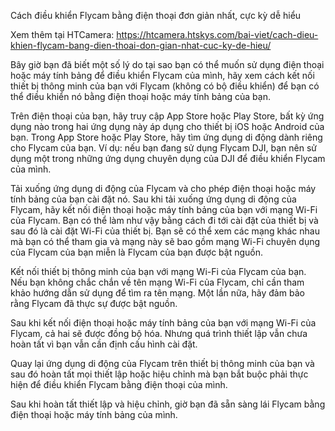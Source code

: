 Cách điều khiển Flycam bằng điện thoại đơn giản nhất, cực kỳ dễ hiểu

Xem thêm tại HTCamera: https://htcamera.htskys.com/bai-viet/cach-dieu-khien-flycam-bang-dien-thoai-don-gian-nhat-cuc-ky-de-hieu/

Bây giờ bạn đã biết một số lý do tại sao bạn có thể muốn sử dụng điện thoại hoặc máy tính bảng để điều khiển Flycam của mình, hãy xem cách kết nối thiết bị thông minh của bạn với Flycam (không có bộ điều khiển) để bạn có thể điều khiển nó bằng điện thoại hoặc máy tính bảng của bạn.

Trên điện thoại của bạn, hãy truy cập App Store hoặc Play Store, bất kỳ ứng dụng nào trong hai ứng dụng này áp dụng cho thiết bị iOS hoặc Android của bạn.
Trong App Store hoặc Play Store, hãy tìm ứng dụng di động dành riêng cho Flycam của bạn. Ví dụ: nếu bạn đang sử dụng Flycam DJI, bạn nên sử dụng một trong những ứng dụng chuyên dụng của DJI để điều khiển Flycam của mình.

Tải xuống ứng dụng di động của Flycam và cho phép điện thoại hoặc máy tính bảng của bạn cài đặt nó.
Sau khi tải xuống ứng dụng di động của Flycam, hãy kết nối điện thoại hoặc máy tính bảng của bạn với mạng Wi-Fi của Flycam. Bạn có thể làm như vậy bằng cách đi tới cài đặt của thiết bị và sau đó là cài đặt Wi-Fi của thiết bị. Bạn sẽ có thể xem các mạng khác nhau mà bạn có thể tham gia và mạng này sẽ bao gồm mạng Wi-Fi chuyên dụng của Flycam của bạn miễn là Flycam của bạn được bật nguồn.

Kết nối thiết bị thông minh của bạn với mạng Wi-Fi của Flycam của bạn. Nếu bạn không chắc chắn về tên mạng Wi-Fi của Flycam, chỉ cần tham khảo hướng dẫn sử dụng để tìm ra tên mạng. Một lần nữa, hãy đảm bảo rằng Flycam đã thực sự được bật nguồn.

Sau khi kết nối điện thoại hoặc máy tính bảng của bạn với mạng Wi-Fi của Flycam, cả hai sẽ được đồng bộ hóa. Nhưng quá trình thiết lập vẫn chưa hoàn tất vì bạn vẫn cần định cấu hình cài đặt.

Quay lại ứng dụng di động của Flycam trên thiết bị thông minh của bạn và sau đó hoàn tất mọi thiết lập hoặc hiệu chỉnh mà bạn bắt buộc phải thực hiện để điều khiển Flycam bằng điện thoại của mình.

Sau khi hoàn tất thiết lập và hiệu chỉnh, giờ bạn đã sẵn sàng lái Flycam bằng điện thoại hoặc máy tính bảng của mình.
